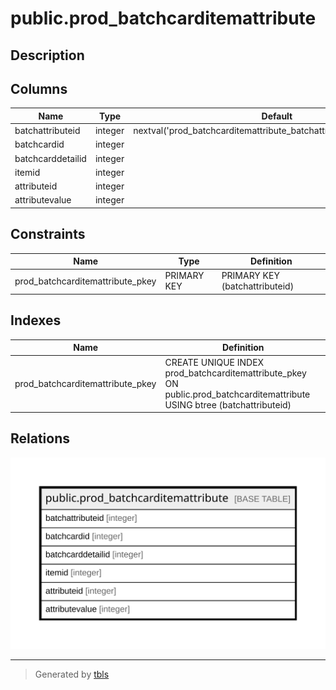 # public.prod_batchcarditemattribute

## Description

## Columns

| Name | Type | Default | Nullable | Children | Parents | Comment |
| ---- | ---- | ------- | -------- | -------- | ------- | ------- |
| batchattributeid | integer | nextval('prod_batchcarditemattribute_batchattributeid_seq'::regclass) | false |  |  |  |
| batchcardid | integer |  | true |  |  |  |
| batchcarddetailid | integer |  | true |  |  |  |
| itemid | integer |  | true |  |  |  |
| attributeid | integer |  | true |  |  |  |
| attributevalue | integer |  | true |  |  |  |

## Constraints

| Name | Type | Definition |
| ---- | ---- | ---------- |
| prod_batchcarditemattribute_pkey | PRIMARY KEY | PRIMARY KEY (batchattributeid) |

## Indexes

| Name | Definition |
| ---- | ---------- |
| prod_batchcarditemattribute_pkey | CREATE UNIQUE INDEX prod_batchcarditemattribute_pkey ON public.prod_batchcarditemattribute USING btree (batchattributeid) |

## Relations

![er](public.prod_batchcarditemattribute.svg)

---

> Generated by [tbls](https://github.com/k1LoW/tbls)

